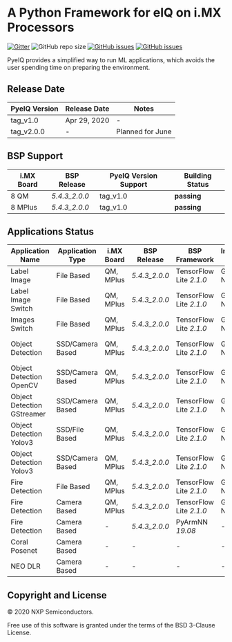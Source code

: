 # A Python Framework for eIQ on i.MX Processors

[![Gitter](https://badges.gitter.im/pyeiq-imx/community.svg)](https://gitter.im/pyeiq-imx/community?utm_source=badge&utm_medium=badge&utm_campaign=pr-badge)
![GitHub repo size](https://img.shields.io/github/repo-size/diegohdorta/pyeiq?style=flat-badge)
[![GitHub issues](https://img.shields.io/github/issues/diegohdorta/pyeiq)](https://github.com/diegohdorta/pyeiq/issues)
[![GitHub issues](https://img.shields.io/badge/license-BSD--3-green)](https://github.com/diegohdorta/pyeiq/blob/master/LICENSE.md)



PyeIQ provides a simplified way to run ML applications, which avoids the user
spending time on preparing the environment.

## Release Date

| PyeIQ Version | Release Date | Notes                |
|---------------|--------------|----------------------|
| tag_v1.0      | Apr 29, 2020 | -                    |
| tag_v2.0.0    | -            | Planned for June     |

## BSP Support

| **i.MX Board** | **BSP Release**   | **PyeIQ Version Support** | **Building Status** |
|----------------|-------------------|---------------------------|---------------------|
| 8 QM           | _5.4.3_2.0.0_     | tag_v1.0                  | **passing**         |
| 8 MPlus        | _5.4.3_2.0.0_     | tag_v1.0                  | **passing**         |


## Applications Status

| Application Name                  | Application Type   | i.MX Board | BSP Release   | BSP Framework           | Inference Core | Status      |  Notes                 |
|-----------------------------------|--------------------|------------|---------------|-------------------------|----------------|-------------|------------------------|
| Label Image                       | File Based         | QM, MPlus  | _5.4.3_2.0.0_ | TensorFlow Lite _2.1.0_ | GPU, NPU       | **passing** | -                      |
| Label Image Switch                | File Based         | QM, MPlus  | _5.4.3_2.0.0_ | TensorFlow Lite _2.1.0_ | GPU, NPU       | **passing** | -                      |
| Images Switch                     | File Based         | QM, MPlus  | _5.4.3_2.0.0_ | TensorFlow Lite _2.1.0_ | GPU, NPU       | **passing** | -                      |
| Object Detection                  | SSD/Camera Based   | QM, MPlus  | _5.4.3_2.0.0_ | TensorFlow Lite _2.1.0_ | GPU, NPU       | **passing** | Need better model.     |
| Object Detection OpenCV           | SSD/Camera Based   | QM, MPlus  | _5.4.3_2.0.0_ | TensorFlow Lite _2.1.0_ | GPU, NPU       | **passing** | Need better model.     |
| Object Detection GStreamer        | SSD/Camera Based   | QM, MPlus  | _5.4.3_2.0.0_ | TensorFlow Lite _2.1.0_ | GPU, NPU       | -           | Pending issues.        |
| Object Detection Yolov3           | SSD/File Based     | QM, MPlus  | _5.4.3_2.0.0_ | TensorFlow Lite _2.1.0_ | GPU, NPU       | -           | Pending issues.        |
| Object Detection Yolov3           | SSD/Camera Based   | QM, MPlus  | _5.4.3_2.0.0_ | TensorFlow Lite _2.1.0_ | GPU, NPU       | -           | Pending issues.        |
| Fire Detection                    | File Based         | QM, MPlus  | _5.4.3_2.0.0_ | TensorFlow Lite _2.1.0_ | GPU, NPU       | **passing** | -                      |
| Fire Detection                    | Camera Based       | QM, MPlus  | _5.4.3_2.0.0_ | TensorFlow Lite _2.1.0_ | GPU, NPU       | **passing** | -                      |
| Fire Detection                    | Camera Based       | -          | _5.4.3_2.0.0_ | PyArmNN _19.08_         | -              | -           | Requires _19.11_       |
| Coral Posenet                     | Camera Based       | -          | -             | -                       | -              | -           | Ongoing                |
| NEO DLR                           | Camera Based       | -          | -             | -                       | -              | -           | Ongoing                |


## Copyright and License

© 2020 NXP Semiconductors.

Free use of this software is granted under the terms of the BSD 3-Clause License.
